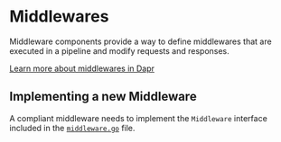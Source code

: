 # Middlewares

Middleware components provide a way to define middlewares that are executed in a pipeline and modify requests and responses.

[Learn more about middlewares in Dapr](https://docs.dapr.io/developing-applications/middleware/)

## Implementing a new Middleware

A compliant middleware needs to implement the `Middleware` interface included in the [`middleware.go`](middleware.go) file.
